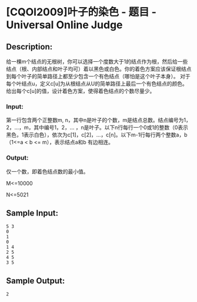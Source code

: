 # [CQOI2009]叶子的染色 - 题目 - Universal Online Judge

## Description: 

给一棵m个结点的无根树，你可以选择一个度数大于1的结点作为根，然后给一些结点（根、内部结点和叶子均可）着以黑色或白色。你的着色方案应该保证根结点到每个叶子的简单路径上都至少包含一个有色结点（哪怕是这个叶子本身）。 对于每个叶结点u，定义c[u]为从根结点从U的简单路径上最后一个有色结点的颜色。给出每个c[u]的值，设计着色方案，使得着色结点的个数尽量少。

### Input: 

第一行包含两个正整数m, n，其中n是叶子的个数，m是结点总数。结点编号为1，2，…，m，其中编号1，2，… ，n是叶子。以下n行每行一个0或1的整数（0表示黑色，1表示白色），依次为c[1]，c[2]，…，c[n]。以下m-1行每行两个整数a，b（1<=a < b <= m），表示结点a和b 有边相连。

### Output: 

仅一个数，即着色结点数的最小值。

M<=10000

N<=5021


## Sample Input: 
```
5 3
0
1
0
1 4
2 5
4 5
3 5

```

## Sample Output: 
```
2
```
